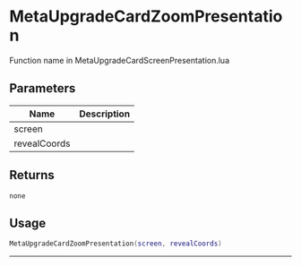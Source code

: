 # MetaUpgradeCardZoomPresentation

Function name in MetaUpgradeCardScreenPresentation.lua

## Parameters

| Name         | Description |
| ------------ | ----------- |
| screen       |             |
| revealCoords |             |

## Returns

`none`

## Usage

```lua
MetaUpgradeCardZoomPresentation(screen, revealCoords)
```

---
